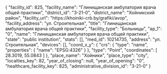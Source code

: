 {
    "facility_id": 825,
    "facility_name": "Глинищанская амбулатория врача общей практики",
    "district_id": "3-21-0",
    "district_name": "Хойникский район",
    "facility_url": "https:\/\/khoiniki-crb.by\/grafiki\/avop",
    "facility_address": "ул. Строительная",
    "title": "Глинищанская амбулатория врача общей практики",
    "facility_type": "Больницы",
    "ap_1": "0",
    "name": "Глинищанская амбулатория врача общей практики",
    "state": "public institution",
    "stats": [],
    "med_id": 10214735,
    "address": "ул. Строительная",
    "devices": [],
    "coord_x_y": {
        "crs": {
            "type": "name",
            "properties": {
                "name": "EPSG:4326"
            }
        },
        "type": "Point",
        "coordinates": [
            28.3019,
            55.0843
        ]
    },
    "place_name": "Хойники",
    "place_type": "city",
    "localties_key": 82,
    "year_of_closing": null,
    "year_of_opening": "0",
    "healthcare_facility_key": 825,
    "administrative_division_id": "3-21-0"
}